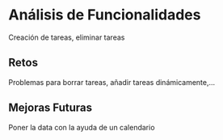 # Análisis de Funcionalidades

Creación de tareas, eliminar tareas

## Retos

Problemas para borrar tareas, añadir tareas dinámicamente,...

## Mejoras Futuras

Poner la data con la ayuda de un calendario